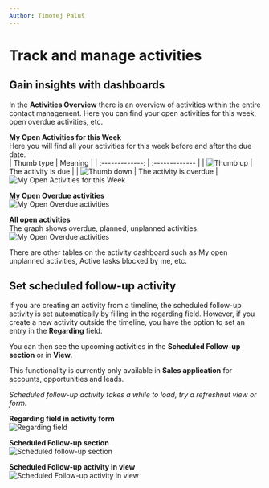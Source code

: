 ```yaml
---
Author: Timotej Paluš
---
```


# Track and manage activities

## Gain insights with dashboards
In the **Activities Overview** there is an overview of activities within the entire contact management. Here you can find your open activities for this week, open overdue activities, etc.

**My Open Activities for this Week**  
Here you will find all your activities for this week before and after the due date.  
| Thumb type        | Meaning           |
| :-------------: | :------------- |
| ![Thumb up](/.attachments/ModelDrivenAppUserGuide/thumbUp.png)    | The activity is due |
| ![Thumb down](/.attachments/ModelDrivenAppUserGuide/thumbDown.png)    | The activity is overdue   |
![My Open Activities for this Week](/.attachments/ModelDrivenAppUserGuide/openActivitiesForThisWeek.png)

**My Open Overdue activities**  
![My Open Overdue activities](/.attachments/ModelDrivenAppUserGuide/overdueActivity.png)

**All open activities**  
The graph shows overdue, planned, unplanned activities.  
![My Open Overdue activities](/.attachments/ModelDrivenAppUserGuide/allActivitiesGraph.png)

There are other tables on the activity dashboard such as My open unplanned activities, Active tasks blocked by me, etc.

## Set scheduled follow-up activity
If you are creating an activity from a timeline, the scheduled follow-up activity is set automatically by filling in the regarding field. However, if you create a new activity outside the timeline, you have the option to set an entry in the **Regarding** field.

You can then see the upcoming activities in the **Scheduled Follow-up section** or in **View**. 

This functionality is currently only available in **Sales application** for accounts, opportunities and leads.

_Scheduled follow-up activity takes a while to load, try a refreshnut view or form._

**Regarding field in activity form**  
![Regarding field](/.attachments/ModelDrivenAppUserGuide/regardingField.png)

**Scheduled Follow-up section**  
![Scheduled follow-up section](/.attachments/ModelDrivenAppUserGuide/scheduledFollowupSection.png)

**Scheduled Follow-up activity in view**  
![Scheduled Follow-up activity in view](/.attachments/ModelDrivenAppUserGuide/scheduledFollowupView.png)
